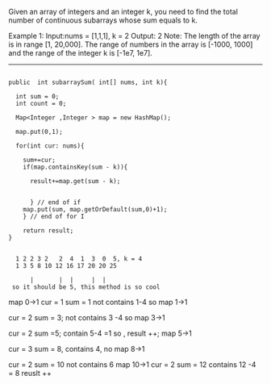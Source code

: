 Given an array of integers and an integer k, you need to find the total number of continuous subarrays whose sum equals to k.

Example 1:
Input:nums = [1,1,1], k = 2
Output: 2
Note:
The length of the array is in range [1, 20,000].
The range of numbers in the array is [-1000, 1000] and the range of the integer k is [-1e7, 1e7].

---



```

public  int subarraySum( int[] nums, int k){

  int sum = 0;
  int count = 0;

  Map<Integer ,Integer > map = new HashMap();

  map.put(0,1);

  for(int cur: nums){

    sum+=cur;
    if(map.containsKey(sum - k)){

      result+=map.get(sum - k);


      } // end of if
    map.put(sum, map.getOrDefault(sum,0)+1);
    } // end of for I

    return result;
}


```

      1 2 2 3 2   2  4  1  3  0  5, k = 4
      1 3 5 8 10 12 16 17 20 20 25

          |       |  |     |  |  
     so it should be 5, this method is so cool


map 0->1
cur = 1
sum = 1
not contains 1-4 so
map 1->1

cur = 2
sum = 3;
not contains 3 -4 so
map 3->1

cur = 2
sum =5;
contain 5-4 =1 so ,
result ++;
map 5->1

cur = 3
sum = 8,
contains 4, no
map 8->1

cur = 2
sum = 10
not contains 6
map 10->1
cur = 2
sum = 12
contains 12 -4 = 8
reuslt ++
